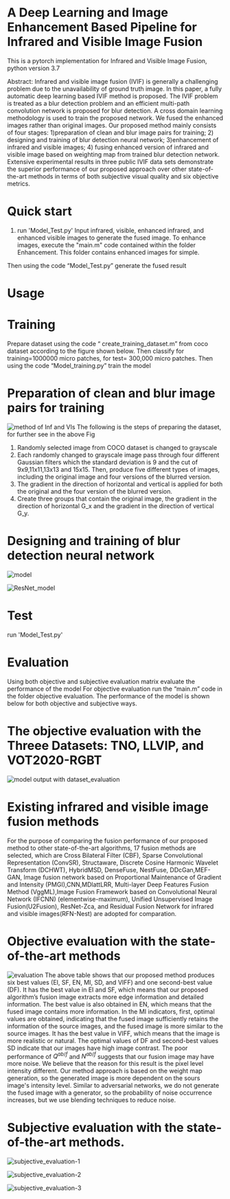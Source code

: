 # A Deep Learning and Image Enhancement Based Pipeline for Infrared and Visible Image Fusion

This is a pytorch implementation for Infrared and Visible Image Fusion, python version 3.7  


Abstract: Infrared and visible image fusion (IVIF)  is generally a challenging problem due to the unavailability of ground truth image. In this paper,  a fully automatic deep learning based IVIF method is proposed.  The IVIF problem is treated as a blur detection problem and an efficient multi-path convolution network is proposed for blur detection. A cross domain learning methodology is used to train the proposed network. We fused the enhanced images rather than original images.   Our proposed method mainly consists of  four  stages: 1)preparation of clean and blur image pairs for training; 2) designing and training of blur detection neural network; 3)enhancement of infrared and visible images; 4) fusing enhanced version of  infrared and visible image based on weighting map from trained blur detection network. Extensive experimental results in three public IVIF data sets demonstrate the superior performance of our proposed approach over other state-of-the-art methods in terms of both subjective visual quality and six objective metrics.

# Quick start
1. run 'Model_Test.py'
Input infrared, visible, enhanced infrared, and enhanced visible images to generate the fused image. To enhance images, execute the "main.m" code contained within the folder Enhancement. This folder contains enhanced images for simple.

Then using the code “Model_Test.py” generate the fused result

# Usage 
# Training 
Prepare dataset using the code “ create_training_dataset.m” from coco dataset according to the figure shown below. Then classify for training=1000000 micro patches, for test= 300,000 micro patches. 
Then using the code “Model_training.py” train the model  
# Preparation of clean and blur image pairs for training
![method of Inf and VIs](https://user-images.githubusercontent.com/57870274/184500375-8b786a3c-663f-43c4-9d9b-80f808be0d7d.jpg)
 The following is the steps of preparing the dataset, for further see in the above Fig
 1. Randomly selected image from COCO dataset is changed to grayscale
 2. Each randomly changed to grayscale image pass through four different Gaussian filters which the standard deviation is 9 and the cut of 9x9,11x11,13x13 and 15x15. Then, produce five different types of images, including the original image and four versions of the blurred version.
 3. The gradient in the direction of horizontal and vertical is applied for both the original and the four version of the blurred version.
 4. Create three groups that contain the original image, the gradient in the direction of horizontal G_x and the gradient in the direction of vertical G_y.

# Designing and training of blur detection neural network

![model](https://user-images.githubusercontent.com/57870274/184501173-4657b7e4-7981-45cb-8937-1b64d96cce56.jpg)

![ResNet_model](https://user-images.githubusercontent.com/57870274/184501286-6ee5e27e-fd19-4111-a01a-7c0cc9ef93c5.jpg)

# Test 
run 'Model_Test.py'  

# Evaluation 
Using both objective and subjective evaluation matrix evaluate the performance of the model 
For objective evaluation run the “main.m” code in the folder objective evaluation. 
The performance of the model is shown below for both objective and subjective ways.  

# The objective evaluation with the Threee Datasets: TNO, LLVIP, and VOT2020-RGBT 
![model output with dataset_evaluation](https://user-images.githubusercontent.com/57870274/184501831-2b77a684-d945-49aa-aae3-8204fe7e8a40.png)

# Existing infrared and visible image fusion methods
For the purpose of comparing the fusion performance of our proposed method to other state-of-the-art algorithms, 17 fusion methods are selected, which are Cross Bilateral Filter (CBF), Sparse Convolutional Representation (ConvSR), Structaware,  Discrete Cosine Harmonic Wavelet Transform (DCHWT), HybridMSD, DenseFuse, NestFuse, DDcGan,MEF-GAN, Image fusion network based on Proportional Maintenance of Gradient and Intensity (PMGI),CNN,MDlattLRR, Multi-layer Deep Features Fusion Method (VggML),Image Fusion Framework based on Convolutional Neural Network (IFCNN) (elementwise-maximum), Unified Unsupervised Image Fusion(U2Fusion), ResNet-Zca, and Residual Fusion Network for infrared and visible images(RFN-Nest) are adopted for comparation.

# Objective evaluation with the state-of-the-art methods
![evaluation](https://user-images.githubusercontent.com/57870274/184528011-45302472-1ad0-4fbe-a09c-6bc37d7ecda2.png)
The above table shows that our proposed method produces six best values (EI, SF, EN, MI, SD, and VIFF) and one second-best value (DF). It has the best value in EI and SF, which means that our proposed algorithm’s fusion image extracts more edge information and detailed information. The best value is also obtained in EN, which means that the fused image contains more information. In the MI indicators,  first, optimal values are obtained, indicating that the fused image sufficiently retains the information of the source images, and the fused image is more similar to the source images. It has the best value in  VIFF, which means that the image is more realistic or natural. The  optimal values of DF and second-best values SD indicate that our images  have high image contrast. The poor performance of $Q^{ab/f}$ and $N^{ab/f}$ suggests that our fusion image may have more noise. We believe that the reason for this result is the pixel level intensity different. Our method approach is based on the weight map generation, so the generated image is more dependent on the sours image's intensity level. Similar to adversarial networks, we do not generate the fused image with a generator, so the probability of noise occurrence increases, but we use blending techniques to reduce noise.

# Subjective evaluation with the state-of-the-art methods. 

![subjective_evaluation-1](https://user-images.githubusercontent.com/57870274/184528032-5fc5d61d-6154-449f-bcd2-75e5764b3729.jpg)

![subjective_evaluation-2](https://user-images.githubusercontent.com/57870274/184502502-80a824fb-ffd5-4d44-a326-2b0a6b033150.jpg)

![subjective_evaluation-3](https://user-images.githubusercontent.com/57870274/184502568-e0f5874f-9be9-4d29-8757-e05f0632460e.jpg)


